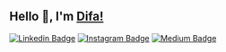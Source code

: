 ## Hello 👋, I'm [Difa!]([https://github.com/aan-cloud/](https://github.com/difasulthon))

[![Linkedin Badge](https://img.shields.io/badge/-LinkedIn-0e76a8?style=flat-square&logo=Linkedin&logoColor=white)](https://www.linkedin.com/in/difasulthon/)
[![Instagram Badge](https://img.shields.io/badge/-Instagram-e4405f?style=flat-square&logo=Instagram&logoColor=white)](https://www.instagram.com/difasulthon/)
[![Medium Badge](https://img.shields.io/badge/-Medium-e4405f?style=flat-square&logo=Medium&logoColor=white)](https://medium.com/@mdifasulthon)
